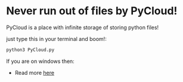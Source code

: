 # Never run out of files by PyCloud!

PyCloud is a place with infinite storage of storing python files!

just type this in your terminal and boom!:
```sh
python3 PyCloud.py
```

If you are on windows then:
- Read more [here](./PyCloud)

